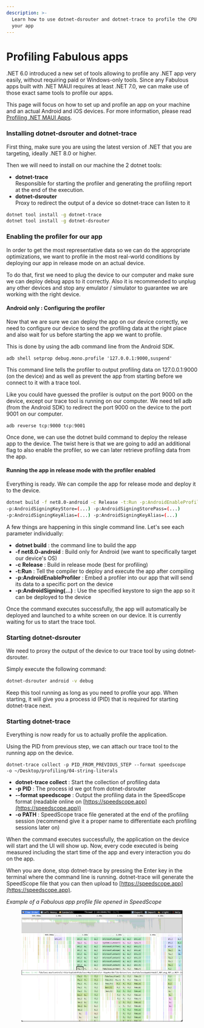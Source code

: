 ```yaml
---
description: >-
  Learn how to use dotnet-dsrouter and dotnet-trace to profile the CPU usage of
  your app
---
```


# Profiling Fabulous apps

.NET 6.0 introduced a new set of tools allowing to profile any .NET app very easily, without requiring paid or Windows-only tools. Since any Fabulous apps built with .NET MAUI requires at least .NET 7.0, we can make use of those exact same tools to profile our apps.

This page will focus on how to set up and profile an app on your machine and an actual Android and iOS devices. For more information, please read [Profiling .NET MAUI Apps](https://github.com/dotnet/maui/wiki/Profiling-.NET-MAUI-Apps).

### Installing dotnet-dsrouter and dotnet-trace

First thing, make sure you are using the latest version of .NET that you are targeting, ideally .NET 8.0 or higher.

Then we will need to install on our machine the 2 dotnet tools:

* **dotnet-trace**\
  Responsible for starting the profiler and generating the profiling report at the end of the execution.&#x20;
* **dotnet-dsrouter**\
  Proxy to redirect the output of a device so dotnet-trace can listen to it

```sh
dotnet tool install -g dotnet-trace
dotnet tool install -g dotnet-dsrouter
```

### Enabling the profiler for our app

In order to get the most representative data so we can do the appropriate optimizations, we want to profile in the most real-world conditions by deploying our app in release mode on an actual device.

To do that, first we need to plug the device to our computer and make sure we can deploy debug apps to it correctly. Also it is recommended to unplug any other devices and stop any emulator / simulator to guarantee we are working with the right device.

#### Android only : Configuring the profiler

Now that we are sure we can deploy the app on our device correctly, we need to configure our device to send the profiling data at the right place and also wait for us before starting the app we want to profile.

This is done by using the adb command line from the Android SDK.

```shell-session
adb shell setprop debug.mono.profile '127.0.0.1:9000,suspend'
```

This command line tells the profiler to output profiling data on 127.0.0.1:9000 (on the device) and as well as prevent the app from starting before we connect to it with a trace tool.

Like you could have guessed the profiler is output on the port 9000 on the device, except our trace tool is running on our computer. We need tell adb (from the Android SDK) to redirect the port 9000 on the device to the port 9001 on our computer.

```shell-session
adb reverse tcp:9000 tcp:9001
```

Once done, we can use the dotnet build command to deploy the release app to the device. The twist here is that we are going to add an additional flag to also enable the profiler, so we can later retrieve profiling data from the app.

#### Running the app in release mode with the profiler enabled

Everything is ready. We can compile the app for release mode and deploy it to the device.

```sh
dotnet build -f net8.0-android -c Release -t:Run -p:AndroidEnableProfiler=true
-p:AndroidSigningKeyStore=(...) -p:AndroidSigningStorePass=(...)
-p:AndroidSigningKeyAlias=(...) -p:AndroidSigningKeyAlias=(...)
```

A few things are happening in this single command line. Let's see each parameter individually:

* **dotnet build** : the command line to build the app
* **-f net8.0-android** : Build only for Android (we want to specifically target our device's OS)
* **-c Release** : Build in release mode (best for profiling)
* **-t:Run** : Tell the compiler to deploy and execute the app after compiling
* **-p:AndroidEnableProfiler** : Embed a profiler into our app that will send its data to a specific port on the device
* **-p:AndroidSigning(...)** : Use the specified keystore to sign the app so it can be deployed to the device

Once the command executes successfully, the app will automatically be deployed and launched to a white screen on our device. It is currently waiting for us to start the trace tool.

### Starting dotnet-dsrouter

We need to proxy the output of the device to our trace tool by using dotnet-dsrouter.

Simply execute the following command:

```sh
dotnet-dsrouter android -v debug
```

Keep this tool running as long as you need to profile your app. When starting, it will give you a process id (PID) that is required for starting dotnet-trace next.

### Starting dotnet-trace

Everything is now ready for us to actually profile the application.

Using the PID from previous step, we can attach our trace tool to the running app on the device.

```shell-session
dotnet-trace collect -p PID_FROM_PREVIOUS_STEP --format speedscope
-o ~/Desktop/profiling/04-string-literals
```

* **dotnet-trace collect** : Start the collection of profiling data
* **-p PID** : The process id we got from dotnet-dsrouter
* **--format speedscope** : Output the profiling data in the SpeedScope format (readable online on [https://speedscope.app](https://speedscope.app))
* **-o PATH** : SpeedScope trace file generated at the end of the profiling session (recommend give it a proper name to differentiate each profiling sessions later on)

When the command executes successfully, the application on the device will start and the UI will show up. Now, every code executed is being measured including the start time of the app and every interaction you do on the app.&#x20;

When you are done, stop dotnet-trace by pressing the Enter key in the terminal where the command line is running. dotnet-trace will generate the SpeedScope file that you can then upload to [https://speedscope.app](https://speedscope.app).

_Example of a Fabulous app profile file opened in SpeedScope_

<figure><img src="../../../.gitbook/assets/image (5).png" alt="Example of a Fabulous app trace on speedscope.app"><figcaption></figcaption></figure>
